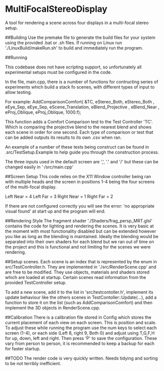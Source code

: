 # MultiFocalStereoDisplay

A tool for rendering a scene across four displays in a multi-focal stereo setup.

##Building
Use the premake file to generate the build files for your system using the provided .bat or .sh files.
If running on Linux run './LinuxBuild/makeRun.sh' to build and immediately run the program.


##Running

This codebase does not have scripting support, so unfortunately all experimental setups must be configured in the code.

In the file, main.cpp, there is a number of functions for contructing  series of experiments which build a stack fo scenes, with different types of input to allow testing.

For example:
  AddComparisonComfort( &TC,  eStereo_Both, eStereo_Both , eEye_Sep, eEye_Sep, eScene_Translation, eBlend_Projective , eBlend_Near			, eProj_Oblique, eProj_Oblique, 1000.f);
  
This function adds a Comfort Comparison test to the Test Controller 'TC'. Which is comparing the projective blend to the nearest blend and shows each scene in order for one second. Each type of comparison or test that can be added outputs its results to its own .csv when ran.

An example of a number of these tests being construct can be found in .src/TestSetup.Example to help guide you through the construction process.

The three inputs used in the default screen are ',', '.' and '/' but these can be changed easily in '·/src/main.cpp'

##Screen Setup
This code relies on the X11 Window controller being ran with multiple heads and the screen in positions 1-4 being the four screens of the multi-focal display.  

Left Near = 4
Left Far = 3
Right Near = 1
Right Far = 2

If there are not configured correctly you will see the error: 'no appropriate visual found' at start up and the program will end.

##Rendering Style
The fragment shader './Shaders/frag_persp_MRT.glsl' contains the code for lighting and rendering the scenes. It is very basic at the moment with most functionality disabled but can be extended however you like as long as the blending is maintained. Ideally the blending would be separated into their own shaders for each blend but we ran out of time on the project and this is functional and not limiting for the scenes we were rendering.

##Setup scenes.
Each scene is an index that is represented by the enum in src/TestController.h. They are implemented in './src/RenderScene.cpp' and are free to be modified. They use objects, materials and shaders stored which are loaded at startup. Certain scenes read information from the provided TestController setup. 

To add a new scene, add it to the list in 'src/testcontoller.h', implement its update behaviour like the others scenes in TestContoller::Update(...), add a function to store it on the list (such as AddComparisonComfort) and then implement the 3D objects in RenderScene.cpp.

##Calibration
There is a calibration file stored in Config which stores the current placement of each view on each screen. This is position and scale. To adjust these while running the program use the num keys to select each screen (1-4), or each side (Left 8, right 9, Both 0) and adjust using T,G,F,H for up, down, left and right. Then press 'P' to save the configuration. These vary from person to person, it is recommended to keep a backup for each for faster startup.



##TODO
The render code is very quickly written. Needs tidying and sorting to be not terribly inefficient.

